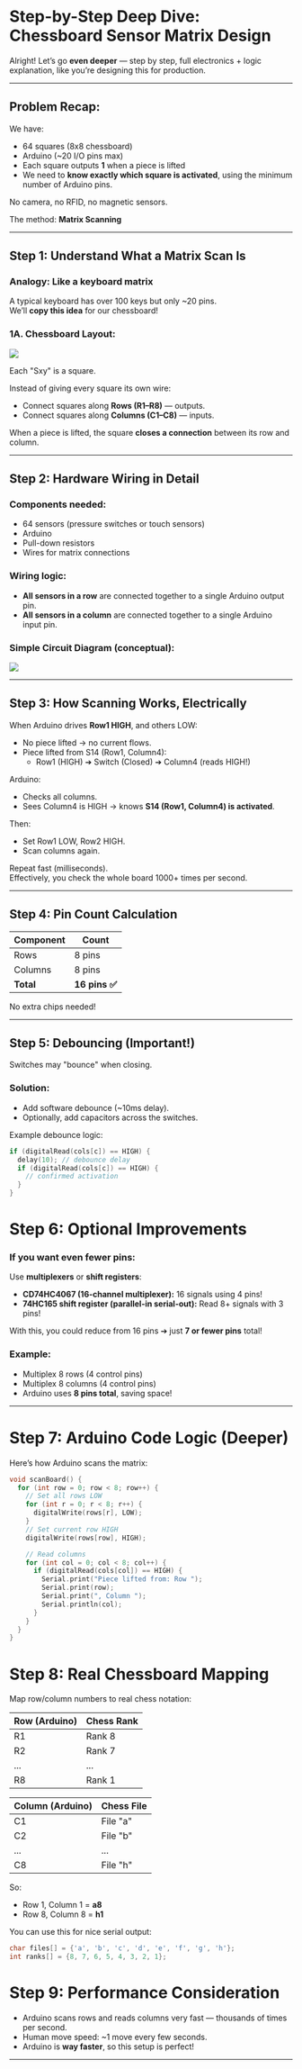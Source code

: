  # Step-by-Step Deep Dive: Chessboard Sensor Matrix Design

Alright! Let’s go **even deeper** — step by step, full electronics + logic explanation, like you’re designing this for production.

---

## Problem Recap:

We have:
- 64 squares (8x8 chessboard)
- Arduino (~20 I/O pins max)
- Each square outputs **1** when a piece is lifted
- We need to **know exactly which square is activated**, using the minimum number of Arduino pins.

No camera, no RFID, no magnetic sensors.

The method: **Matrix Scanning**

---

## Step 1: Understand What a Matrix Scan Is

### Analogy: Like a keyboard matrix

A typical keyboard has over 100 keys but only ~20 pins.  
We’ll **copy this idea** for our chessboard!

### 1A. Chessboard Layout:

<!-- dig1b -->
<img src="dig1b.png.png">

Each "Sxy" is a square.

Instead of giving every square its own wire:
- Connect squares along **Rows (R1–R8)** — outputs.
- Connect squares along **Columns (C1–C8)** — inputs.

When a piece is lifted, the square **closes a connection** between its row and column.

---

## Step 2: Hardware Wiring in Detail

### Components needed:
- 64 sensors (pressure switches or touch sensors)
- Arduino
- Pull-down resistors
- Wires for matrix connections

### Wiring logic:
- **All sensors in a row** are connected together to a single Arduino output pin.
- **All sensors in a column** are connected together to a single Arduino input pin.

### Simple Circuit Diagram (conceptual):

<!-- dig2b -->
<img src="dig2b.png.png">

---

## Step 3: How Scanning Works, Electrically

When Arduino drives **Row1 HIGH**, and others LOW:
- No piece lifted → no current flows.
- Piece lifted from S14 (Row1, Column4):
  - Row1 (HIGH) ➔ Switch (Closed) ➔ Column4 (reads HIGH!)

Arduino:
- Checks all columns.
- Sees Column4 is HIGH → knows **S14 (Row1, Column4) is activated**.

Then:
- Set Row1 LOW, Row2 HIGH.
- Scan columns again.

Repeat fast (milliseconds).  
Effectively, you check the whole board 1000+ times per second.

---

## Step 4: Pin Count Calculation

| Component | Count |
|-----------|--------|
| Rows      | 8 pins |
| Columns   | 8 pins |
| **Total** | **16 pins ✅** |

No extra chips needed!

---

## Step 5: Debouncing (Important!)

Switches may "bounce" when closing.

### Solution:
- Add software debounce (~10ms delay).
- Optionally, add capacitors across the switches.

Example debounce logic:

```c
if (digitalRead(cols[c]) == HIGH) {
  delay(10); // debounce delay
  if (digitalRead(cols[c]) == HIGH) {
    // confirmed activation
  }
}
```
# Step 6: Optional Improvements

### If you want even fewer pins:

Use **multiplexers** or **shift registers**:
- **CD74HC4067 (16-channel multiplexer):** 16 signals using 4 pins!
- **74HC165 shift register (parallel-in serial-out):** Read 8+ signals with 3 pins!

With this, you could reduce from 16 pins ➔ just **7 or fewer pins** total!

### Example:
- Multiplex 8 rows (4 control pins)
- Multiplex 8 columns (4 control pins)
- Arduino uses **8 pins total**, saving space!

---

# Step 7: Arduino Code Logic (Deeper)

Here’s how Arduino scans the matrix:

```c
void scanBoard() {
  for (int row = 0; row < 8; row++) {
    // Set all rows LOW
    for (int r = 0; r < 8; r++) {
      digitalWrite(rows[r], LOW);
    }
    // Set current row HIGH
    digitalWrite(rows[row], HIGH);

    // Read columns
    for (int col = 0; col < 8; col++) {
      if (digitalRead(cols[col]) == HIGH) {
        Serial.print("Piece lifted from: Row ");
        Serial.print(row);
        Serial.print(", Column ");
        Serial.println(col);
      }
    }
  }
}
```
# Step 8: Real Chessboard Mapping

Map row/column numbers to real chess notation:

| Row (Arduino) | Chess Rank |
|---------------|------------|
| R1            | Rank 8     |
| R2            | Rank 7     |
| ...           | ...        |
| R8            | Rank 1     |

| Column (Arduino) | Chess File |
|-----------------|------------|
| C1              | File "a"   |
| C2              | File "b"   |
| ...             | ...        |
| C8              | File "h"   |

So:
- Row 1, Column 1 = **a8**
- Row 8, Column 8 = **h1**

You can use this for nice serial output:

```c
char files[] = {'a', 'b', 'c', 'd', 'e', 'f', 'g', 'h'};
int ranks[] = {8, 7, 6, 5, 4, 3, 2, 1};
```
# Step 9: Performance Consideration

- Arduino scans rows and reads columns very fast — thousands of times per second.
- Human move speed: ~1 move every few seconds.
- Arduino is **way faster**, so this setup is perfect!

---
